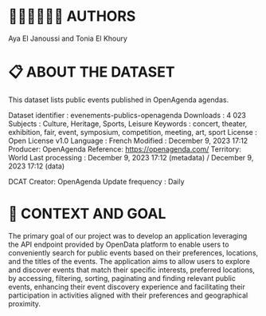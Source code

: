 # 👩🏻‍💻👩🏻‍💻 AUTHORS 

Aya El Janoussi and Tonia El Khoury

# 📋 ABOUT THE DATASET

This dataset lists public events published in OpenAgenda agendas.

Dataset identifier : evenements-publics-openagenda
Downloads : 4 023
Subjects : Culture, Heritage, Sports, Leisure
Keywords : concert, theater, exhibition, fair, event, symposium, competition, meeting, art, sport
License : Open License v1.0
Language : French
Modified : December 9, 2023 17:12
Producer: OpenAgenda
Reference: https://openagenda.com/
Territory: World
Last processing : December 9, 2023 17:12 (metadata) / December 9, 2023 17:12 (data)

DCAT
Creator: OpenAgenda
Update frequency : Daily


# 🎯 CONTEXT AND GOAL

The primary goal of our project was to develop an application leveraging the API endpoint provided by OpenData platform to enable users to conveniently search for public events based on their preferences, locations, and the titles of the events. The application aims to allow users to explore and discover events that match their specific interests, preferred locations, by accessing, filtering, sorting, paginating and finding relevant public events, enhancing their event discovery experience and facilitating their participation in activities aligned with their preferences and geographical proximity.
